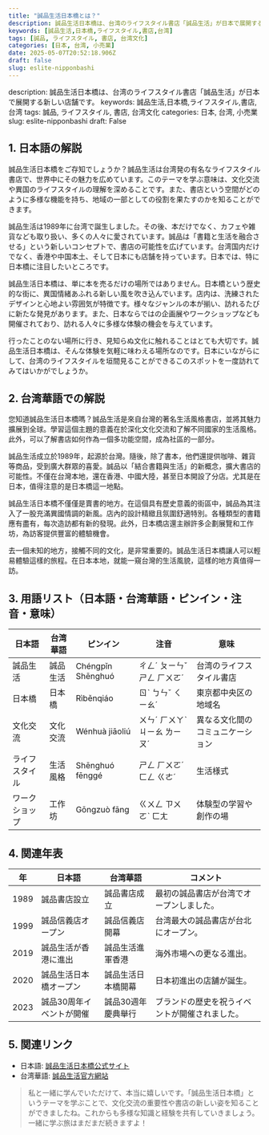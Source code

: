 ```yaml
---
title: "誠品生活日本橋とは？"
description: 誠品生活日本橋は、台湾のライフスタイル書店「誠品生活」が日本で展開する新しい店舗です。
keywords: [誠品生活,日本橋,ライフスタイル,書店,台湾]
tags: [誠品, ライフスタイル, 書店, 台湾文化]
categories: [日本, 台湾, 小売業]
date: 2025-05-07T20:52:18.906Z
draft: false
slug: eslite-nipponbashi
---
```


description: 誠品生活日本橋は、台湾のライフスタイル書店「誠品生活」が日本で展開する新しい店舗です。
keywords: 誠品生活,日本橋,ライフスタイル,書店,台湾
tags: 誠品, ライフスタイル, 書店, 台湾文化
categories: 日本, 台湾, 小売業
slug: eslite-nipponbashi
draft: False

## 1. 日本語の解説

誠品生活日本橋をご存知でしょうか？誠品生活は台湾発の有名なライフスタイル書店で、世界中にその魅力を広めています。このテーマを学ぶ意味は、文化交流や異国のライフスタイルの理解を深めることです。また、書店という空間がどのように多様な機能を持ち、地域の一部としての役割を果たすのかを知ることができます。

誠品生活は1989年に台湾で誕生しました。その後、本だけでなく、カフェや雑貨なども取り扱い、多くの人々に愛されています。誠品は「書籍と生活を融合させる」という新しいコンセプトで、書店の可能性を広げています。台湾国内だけでなく、香港や中国本土、そして日本にも店舗を持っています。日本では、特に日本橋に注目したいところです。

誠品生活日本橋は、単に本を売るだけの場所ではありません。日本橋という歴史的な街に、異国情緒あふれる新しい風を吹き込んでいます。店内は、洗練されたデザインと心地よい雰囲気が特徴です。様々なジャンルの本が揃い、訪れるたびに新たな発見があります。また、日本ならではの企画展やワークショップなども開催されており、訪れる人々に多様な体験の機会を与えています。

行ったことのない場所に行き、見知らぬ文化に触れることはとても大切です。誠品生活日本橋は、そんな体験を気軽に味わえる場所なのです。日本にいながらにして、台湾のライフスタイルを垣間見ることができるこのスポットを一度訪れてみてはいかがでしょうか。

## 2. 台湾華語での解説

您知道誠品生活日本橋嗎？誠品生活是來自台灣的著名生活風格書店，並將其魅力擴展到全球。學習這個主題的意義在於深化文化交流和了解不同國家的生活風格。此外，可以了解書店如何作為一個多功能空間，成為社區的一部分。

誠品生活成立於1989年，起源於台灣。隨後，除了書本，他們還提供咖啡、雜貨等商品，受到廣大群眾的喜愛。誠品以「結合書籍與生活」的新概念，擴大書店的可能性。不僅在台灣本地，還在香港、中國大陸，甚至日本開設了分店。尤其是在日本，值得注意的是日本橋這一地點。

誠品生活日本橋不僅僅是賣書的地方。在這個具有歷史意義的街區中，誠品為其注入了一股充滿異國情調的新風。店內的設計精緻且氛圍舒適特別。各種類型的書籍應有盡有，每次造訪都有新的發現。此外，日本橋店還主辦許多企劃展覽和工作坊，為訪客提供豐富的體驗機會。

去一個未知的地方，接觸不同的文化，是非常重要的。誠品生活日本橋讓人可以輕易體驗這樣的旅程。在日本本地，就能一窺台灣的生活風貌，這樣的地方真值得一訪。

## 3. 用語リスト（日本語・台湾華語・ピンイン・注音・意味）

| 日本語     | 台湾華語       | ピンイン          | 注音         | 意味                       |
|------------|----------------|-------------------|--------------|----------------------------|
| 誠品生活   | 誠品生活       | Chéngpǐn Shēnghuó| ㄔㄥˊ ㄆㄧㄣˇ ㄕㄥ ㄏㄨㄛˊ | 台湾のライフスタイル書店   |
| 日本橋     | 日本橋         | Rìběnqiáo        | ㄖˋ ㄅㄣˇ ㄑㄧㄠˊ         | 東京都中央区の地域名       |
| 文化交流   | 文化交流       | Wénhuà jiāoliú   | ㄨㄣˊ ㄏㄨㄚˋ ㄐㄧㄠ ㄌㄧㄡˊ | 異なる文化間のコミュニケーション |
| ライフスタイル | 生活風格    | Shēnghuó fēnggé  | ㄕㄥ ㄏㄨㄛˊ ㄈㄥ ㄍㄜˊ | 生活様式                   |
| ワークショップ | 工作坊     | Gōngzuò fāng     | ㄍㄨㄥ ㄗㄨㄛˋ ㄈㄤ       | 体験型の学習や創作の場     |

## 4. 関連年表

| 年   | 日本語                                        | 台湾華語                                              | コメント                                  |
|------|-----------------------------------------------|-------------------------------------------------------|-------------------------------------------|
| 1989 | 誠品書店設立                                  | 誠品書店成立                                           | 最初の誠品書店が台湾でオープンしました。   |
| 1999 | 誠品信義店オープン                            | 誠品信義店開幕                                         | 台湾最大の誠品書店が台北にオープン。       |
| 2019 | 誠品生活が香港に進出                          | 誠品生活進軍香港                                       | 海外市場への更なる進出。                   |
| 2020 | 誠品生活日本橋オープン                        | 誠品生活日本橋開幕                                     | 日本初進出の店舗が誕生。                   |
| 2023 | 誠品30周年イベントが開催                      | 誠品30週年慶典舉行                                     | ブランドの歴史を祝うイベントが開催されました。|

## 5. 関連リンク

- 日本語: [誠品生活日本橋公式サイト](https://www.eslitelife.jp/)
- 台湾華語: [誠品生活官方網站](https://www.eslite.com/)

> 私と一緒に学んでいただけて、本当に嬉しいです。「誠品生活日本橋」というテーマを学ぶことで、文化交流の重要性や書店の新しい姿を知ることができましたね。これからも多様な知識と経験を共有していきましょう。一緒に学ぶ旅はまだまだ続きますよ！